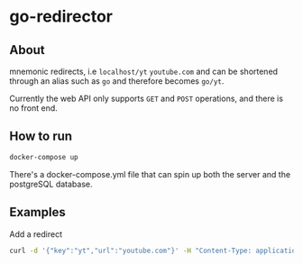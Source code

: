 # go-redirector

## About
mnemonic redirects, i.e `localhost/yt` `youtube.com` and can be shortened through an alias such as `go` and therefore becomes `go/yt`.

Currently the web API only supports `GET` and `POST` operations, and there is no front end.

## How to run
```sh
docker-compose up
```

There's a docker-compose.yml file that can spin up both the server and the postgreSQL database.

## Examples
Add a redirect
```sh
curl -d '{"key":"yt","url":"youtube.com"}' -H "Content-Type: application/json" localhost
```
